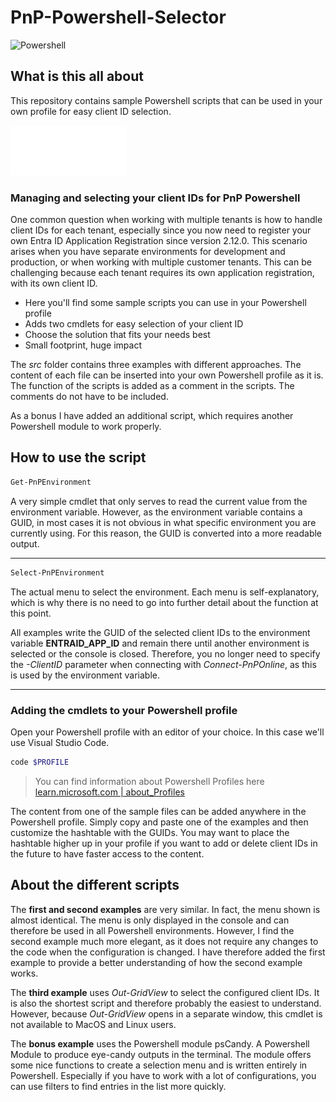 # PnP-Powershell-Selector

![Powershell](doc/SelectPnPEnvironment-480.gif)

## What is this all about

This repository contains sample Powershell scripts that can be used in your own profile for easy client ID selection.

![PnP Logo](doc/logo.svg)

### Managing and selecting your client IDs for PnP Powershell

One common question when working with multiple tenants is how to handle client IDs for each tenant, especially since you now need to register your own Entra ID Application Registration since version 2.12.0. This scenario arises when you have separate environments for development and production, or when working with multiple customer tenants. This can be challenging because each tenant requires its own application registration, with its own client ID.

- Here you'll find some sample scripts you can use in your Powershell profile
- Adds two cmdlets for easy selection of your client ID
- Choose the solution that fits your needs best
- Small footprint, huge impact

The _src_ folder contains three examples with different approaches. The content of each file can be inserted into your own Powershell profile as it is. The function of the scripts is added as a comment in the scripts. The comments do not have to be included.

As a bonus I have added an additional script, which requires another Powershell module to work properly.

## How to use the script

``` powershell
Get-PnPEnvironment
```

A very simple cmdlet that only serves to read the current value from the environment variable. However, as the environment variable contains a GUID, in most cases it is not obvious in what specific environment you are currently using. For this reason, the GUID is converted into a more readable output.

---

``` powershell
Select-PnPEnvironment
```

The actual menu to select the environment. Each menu is self-explanatory, which is why there is no need to go into further detail about the function at this point.

All examples write the GUID of the selected client IDs to the environment variable **ENTRAID_APP_ID** and remain there until another environment is selected or the console is closed. Therefore, you no longer need to specify the _-ClientID_ parameter when connecting with _Connect-PnPOnline_, as this is used by the environment variable.

---

### Adding the cmdlets to your Powershell profile

Open your Powershell profile with an editor of your choice. In this case we'll use Visual Studio Code.

``` powershell
code $PROFILE
```

> You can find information about Powershell Profiles here [learn.microsoft.com | about_Profiles](https://learn.microsoft.com/en-us/powershell/module/microsoft.powershell.core/about/about_profiles?view=powershell-7.4)

The content from one of the sample files can be added anywhere in the Powershell profile. Simply copy and paste one of the examples and then customize the hashtable with the GUIDs. You may want to place the hashtable higher up in your profile if you want to add or delete client IDs in the future to have faster access to the content.

## About the different scripts

The **first and second examples** are very similar. In fact, the menu shown is almost identical. The menu is only displayed in the console and can therefore be used in all Powershell environments. However, I find the second example much more elegant, as it does not require any changes to the code when the configuration is changed. I have therefore added the first example to provide a better understanding of how the second example works.

The **third example** uses _Out-GridView_ to select the configured client IDs. It is also the shortest script and therefore probably the easiest to understand. However, because _Out-GridView_ opens in a separate window, this cmdlet is not available to MacOS and Linux users.

The **bonus example** uses the Powershell module psCandy. A Powershell Module to produce eye-candy outputs in the terminal. The module offers some nice functions to create a selection menu and is written entirely in Powershell. Especially if you have to work with a lot of configurations, you can use filters to find entries in the list more quickly.
